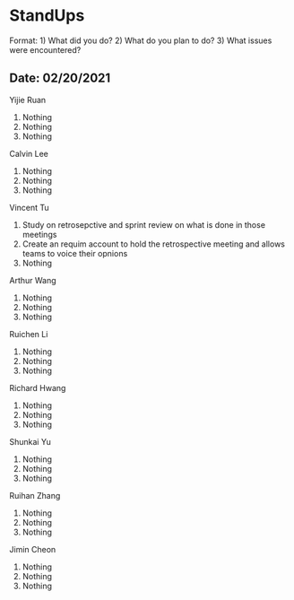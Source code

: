 # StandUps

Format: 1) What did you do? 2) What do you plan to do? 3) What issues were encountered?

## Date: 02/20/2021

Yijie Ruan 
1. Nothing
2. Nothing
3. Nothing

Calvin Lee
1. Nothing
2. Nothing
3. Nothing

Vincent Tu
1. Study on retrosepctive and sprint review on what is done in those meetings
2. Create an requim account to hold the retrospective meeting and allows teams to voice their opnions 
3. Nothing

Arthur Wang
1. Nothing
2. Nothing
3. Nothing

Ruichen Li
1. Nothing
2. Nothing
3. Nothing

Richard Hwang
1. Nothing
2. Nothing
3. Nothing

Shunkai Yu
1. Nothing
2. Nothing
3. Nothing

Ruihan Zhang
1. Nothing
2. Nothing
3. Nothing

Jimin Cheon 
1. Nothing
2. Nothing
3. Nothing
